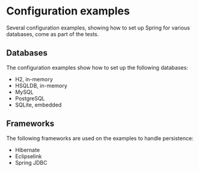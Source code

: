 # Configuration examples

Several configuration examples, showing how to set up Spring for various databases, come as part of the tests.

## Databases

The configuration examples show how to set up the following databases:

- H2, in-memory
- HSQLDB, in-memory
- MySQL
- PostgreSQL
- SQLite, embedded

## Frameworks

The following frameworks are used on the examples to handle persistence:

- Hibernate
- Eclipselink
- Spring JDBC
